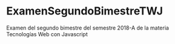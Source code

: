 # ExamenSegundoBimestreTWJ
Examen del segundo bimestre del semestre 2018-A de la materia Tecnologías Web con Javascript
